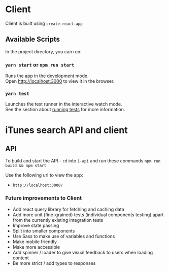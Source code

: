 # Client

Client is built using `create-react-app`

## Available Scripts

In the project directory, you can run:

### `yarn start` or `npm run start`

Runs the app in the development mode.\
Open [http://localhost:3000](http://localhost:3000) to view it in the browser.

### `yarn test`

Launches the test runner in the interactive watch mode.\
See the section about [running tests](https://facebook.github.io/create-react-app/docs/running-tests) for more information.

# iTunes search API and client

## API

To build and start the API - `cd` into `1-api` and run these commands `npm run build && npm start`

Use the following url to view the app:

- `http://localhost:3000/`

### Future improvements to Client

- Add react query library for fetching and caching data
- Add more unit (fine-grained) tests (individual components testing) apart from the currently existing integration tests
- Improve state passing
- Split into smaller components
- Use Sass to make use of variables and functions
- Make mobile friendly
- Make more accessible
- Add spinner / loader to give visual feedback to users when loading content
- Be more strict / add types to responses
